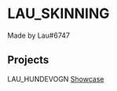 # LAU_SKINNING

Made by Lau#6747

## Projects

LAU_HUNDEVOGN [Showcase](https://imgur.com/dCbbMgA.png)
